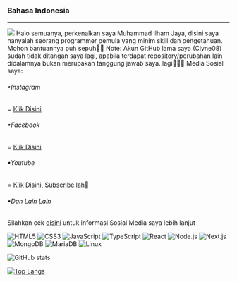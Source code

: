 ### Bahasa Indonesia
---
![](https://komarev.com/ghpvc/?username=ilhamjaya08&label=PROFILE+VIEWS)
Halo semuanya, perkenalkan saya Muhammad Ilham Jaya,
disini saya hanyalah seorang programmer pemula yang minim skill dan pengetahuan.
Mohon bantuannya puh sepuh🙏🙏
Note: Akun GitHub lama saya (Clyne08) sudah tidak ditangan saya lagi, apabila terdapat repository/perubahan lain didalamnya bukan merupakan tanggung jawab saya. lagi🙏🙏🙏
Media Sosial saya:
###### •Instagram
= [Klik Disini](https://www.instagram.com/ilham.j_08)
###### •Facebook
= [Klik Disini](https://www.facebook.com/profile.php?id=100041879446793&mibextid=ZbWKwL)
###### •Youtube
= [Klik Disini, Subscribe lah🤭](https://youtube.com/@hamzxd08?si=i2G_txqWuD8wSZo4)
###### •Dan Lain Lain
Silahkan cek [disini](https://linktr.ee/ilhamjaya08) untuk informasi Sosial Media saya lebih lanjut

![HTML5](https://img.shields.io/badge/HTML5-E34F26?style=for-the-badge&logo=html5&logoColor=white)
![CSS3](https://img.shields.io/badge/CSS3-1572B6?style=for-the-badge&logo=css3&logoColor=white)
![JavaScript](https://img.shields.io/badge/JavaScript-F7DF1E?style=for-the-badge&logo=javascript&logoColor=black)
![TypeScript](https://img.shields.io/badge/TypeScript-3178C6?style=for-the-badge&logo=typescript&logoColor=white)
![React](https://img.shields.io/badge/React-61DAFB?style=for-the-badge&logo=React&logoColor=black)
![Node.js](https://img.shields.io/badge/Node.js-339933?style=for-the-badge&logo=Node.js&logoColor=white)
![Next.js](https://img.shields.io/badge/Next.js-000000?style=for-the-badge&logo=Next.js&logoColor=white)
![MongoDB](https://img.shields.io/badge/MongoDB-47A248?style=for-the-badge&logo=MongoDB&logoColor=white)
![MariaDB](https://img.shields.io/badge/MariaDB-003545?style=for-the-badge&logo=MariaDB&logoColor=white)
![Linux](https://img.shields.io/badge/Linux-FCC624?style=for-the-badge&logo=Linux&logoColor=black)

![GitHub stats](https://github-readme-stats.vercel.app/api?username=ilhamjaya08&show_icons=true&theme=cobalt)

[![Top Langs](https://github-readme-stats.vercel.app/api/top-langs/?username=ilhamjaya08)](https://github.com/anuraghazra/github-readme-stats)
